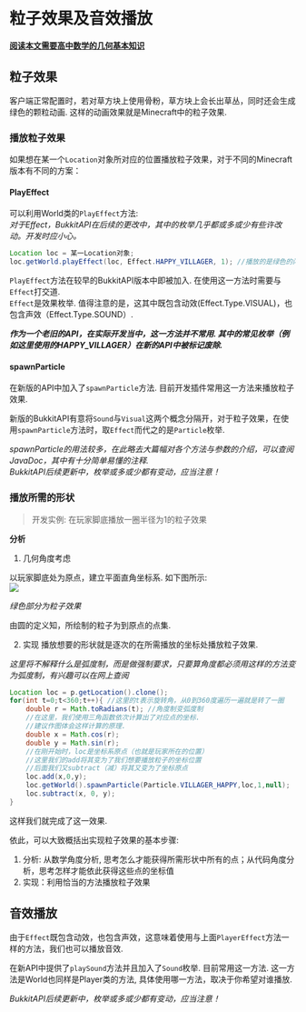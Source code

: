 # 粒子效果及音效播放

[**阅读本文需要高中数学的几何基本知识**](3-7-math.md)

## 粒子效果

客户端正常配置时，若对草方块上使用骨粉，草方块上会长出草丛，同时还会生成绿色的颗粒动画. 这样的动画效果就是Minecraft中的粒子效果.  

### 播放粒子效果
如果想在某一个`Location`对象所对应的位置播放粒子效果，对于不同的Minecraft版本有不同的方案：  

#### PlayEffect
可以利用World类的`PlayEffect`方法:  
*对于Effect，BukkitAPI在后续的更改中，其中的枚举几乎都或多或少有些许改动。开发时应小心。*  

```java
Location loc = 某一Location对象;
loc.getWorld.playEffect(loc, Effect.HAPPY_VILLAGER, 1); //播放的是绿色的闪光星星⭐效果
```

`PlayEffect`方法在较早的BukkitAPI版本中即被加入. 在使用这一方法时需要与`Effect`打交道.  
`Effect`是效果枚举. 值得注意的是，这其中既包含动效(Effect.Type.VISUAL)，也包含声效（Effect.Type.SOUND）.  

***作为一个老旧的API，在实际开发当中，这一方法并不常用. 其中的常见枚举（例如这里使用的HAPPY_VILLAGER）在新的API中被标记废除.***

#### spawnParticle
在新版的API中加入了`spawnParticle`方法. 目前开发插件常用这一方法来播放粒子效果.  

新版的BukkitAPI有意将`Sound`与`Visual`这两个概念分隔开，对于粒子效果，在使用`spawnParticle`方法时，取`Effect`而代之的是`Particle`枚举.

*spawnParticle的用法较多，在此略去大篇幅对各个方法与参数的介绍，可以查阅JavaDoc，其中有十分简单易懂的注释.*  
*BukkitAPI后续更新中，枚举或多或少都有变动，应当注意！*

### 播放所需的形状

> 开发实例: 在玩家脚底播放一圈半径为1的粒子效果

**分析**  
1. 几何角度考虑  

以玩家脚底处为原点，建立平面直角坐标系. 如下图所示:  
![](https://i.loli.net/2019/07/12/5d2893acab56b12879.jpg)

*绿色部分为粒子效果*

由圆的定义知，所绘制的粒子为到原点的点集.

2. 实现
播放想要的形状就是逐次的在所需播放的坐标处播放粒子效果.

*这里将不解释什么是弧度制，而是做强制要求，只要算角度都必须用这样的方法变为弧度制，有兴趣可以在网上查阅*  

```java
Location loc = p.getLocation().clone();
for(int t=0;t<360;t++){ //这里的t表示旋转角，从0到360度遍历一遍就是转了一圈
    double r = Math.toRadians(t); //角度制变弧度制
    //在这里，我们使用三角函数依次计算出了对应点的坐标.
    //建议作图体会这样计算的原理.
    double x = Math.cos(r);
    double y = Math.sin(r);
    //在刚开始时，loc是坐标系原点（也就是玩家所在的位置）
    //这里我们的add将其变为了我们想要播放粒子的坐标位置
    //后面我们又subtract（减）将其又变为了坐标原点
    loc.add(x,0,y);
    loc.getWorld().spawnParticle(Particle.VILLAGER_HAPPY,loc,1,null);
    loc.subtract(x, 0, y);
}
```

这样我们就完成了这一效果.

依此，可以大致概括出实现粒子效果的基本步骤:  
1. 分析: 从数学角度分析, 思考怎么才能获得所需形状中所有的点；从代码角度分析，思考怎样才能依此获得这些点的坐标值
2. 实现：利用恰当的方法播放粒子效果

## 音效播放
由于`Effect`既包含动效，也包含声效，这意味着使用与上面`PlayerEffect`方法一样的方法，我们也可以播放音效.

在新API中提供了`playSound`方法并且加入了`Sound`枚举. 目前常用这一方法. 这一方法是World也同样是Player类的方法, 具体使用哪一方法，取决于你希望对谁播放.

*BukkitAPI后续更新中，枚举或多或少都有变动，应当注意！*
